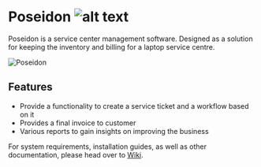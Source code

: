 # Poseidon ![alt text](https://raw.githubusercontent.com/surajcm/Poseidon/master/src/main/webapp/resources/images/Poseidon_Menu.png "{Poseidon}")


Poseidon is a service center management software. Designed as a solution for keeping the inventory and billing for a laptop service centre.

![Poseidon](https://s12.postimg.org/8ai4xrrkd/screenshot-192.168.71.63_9090_2017-05-19_02-12-2.jpg)


## Features
* Provide a functionality to create a service ticket and a workflow based on it
* Provides a final invoice to customer
* Various reports to gain insights on improving the business

For system requirements, installation guides, as well as other documentation, please head over to [Wiki](https://github.com/surajcm/Poseidon/wiki).